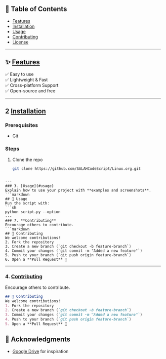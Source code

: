 ## 📜 Table of Contents  
- [Features](#features)  
- [Installation](#installation)  
- [Usage](#usage)  
- [Contributing](#contributing)  
- [License](#license)  

---
## ✨ [Features](#features)  
✅ Easy to use  
✅ Lightweight & Fast  
✅ Cross-platform Support  
✅ Open-source and free  

---
## 2 [Installation](#installation)
### Prerequisites  
- Git  
### Steps  
1. Clone the repo  
   ```sh
   git clone https://github.com/SALAHCodeScript/Linux.org.git
```

---
### 3. [Usage](#usage)  
Explain how to use your project with **examples and screenshots**.  
```markdown
## 🚀 Usage  
Run the script with:  
```sh
python script.py --option
---
### 7. **Contributing**  
Encourage others to contribute.  
```markdown
## 🤝 Contributing  
We welcome contributions!  
2. Fork the repository  
3. Create a new branch (`git checkout -b feature-branch`)  
4. Commit your changes (`git commit -m "Added a new feature"`)  
5. Push to your branch (`git push origin feature-branch`)  
6. Open a **Pull Request** 🚀  
```

---
### 4. [Contributing](#contributing)  
Encourage others to contribute.  
```markdown
## 🤝 Contributing  
We welcome contributions!  
1. Fork the repository  
2. Create a new branch (`git checkout -b feature-branch`)  
3. Commit your changes (`git commit -m "Added a new feature"`)  
4. Push to your branch (`git push origin feature-branch`)  
5. Open a **Pull Request** 🚀  
```
## 🙏 Acknowledgments  
- [Google Drive](https://drive.google.com/drive/folders/1WqE4CXibc811vy9_ml7WqYevN8TfGuAp) for inspiration
